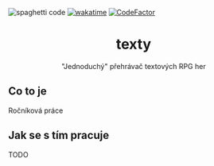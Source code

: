 ![spaghetti code](https://img.shields.io/badge/spaghetti%20code-certified-success) [![wakatime](https://wakatime.com/badge/user/17178fab-a33c-430f-a764-7b3f26c7b966/project/cd3b8d2e-460d-4a8f-952b-dc3c1b869158.svg)](https://wakatime.com/badge/user/17178fab-a33c-430f-a764-7b3f26c7b966/project/cd3b8d2e-460d-4a8f-952b-dc3c1b869158) [![CodeFactor](https://www.codefactor.io/repository/github/hernikplays/texty/badge)](https://www.codefactor.io/repository/github/hernikplays/texty)
<div align="center">
<h1>texty</h1>

"Jednoduchý" přehrávač textových RPG her
</div>

## Co to je
Ročníková práce

## Jak se s tím pracuje
TODO
